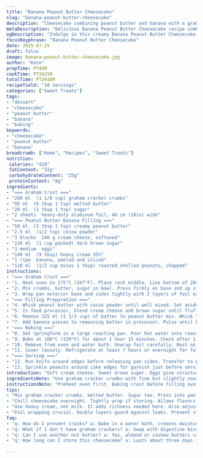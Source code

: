 ```yaml
---
title: "Banana Peanut Butter Cheesecake"
slug: "banana-peanut-butter-cheesecake"
description: "Cheesecake combining peanut butter and banana with a graham cracker crust. Uses cream cheese, brown sugar, eggs and cream for texture. Oven baked in a water bath for gentle cooking. Topped with chopped roasted peanuts. Banana is blended in separately for layered flavors. Graham crust is baked first, then filled. Water bath helps prevent cracking. The peanut butter mix includes a hint of cocoa. Banana fold-in adds moisture and fruity touch. Chilling needed for proper setting. The original quantities altered and some ingredients swapped for twist and texture variety."
metaDescription: "Delicious Banana Peanut Butter Cheesecake recipe combining rich flavors and a unique texture. Perfect dessert for any occasion."
ogDescription: "Indulge in this creamy Banana Peanut Butter Cheesecake. A delightful twist on classic flavors that will impress your guests."
focusKeyphrase: "Banana Peanut Butter Cheesecake"
date: 2025-07-25
draft: false
image: banana-peanut-butter-cheesecake.jpg
author: "Kate"
prepTime: PT45M
cookTime: PT1H25M
totalTime: PT2H10M
recipeYield: "10 servings"
categories: ["Sweet Treats"]
tags:
- "dessert"
- "cheesecake"
- "peanut butter"
- "banana"
- "baking"
keywords:
- "cheesecake"
- "peanut butter"
- "banana"
breadcrumb: ["Home", "Recipes", "Sweet Treats"]
nutrition: 
 calories: "420"
 fatContent: "32g"
 carbohydrateContent: "25g"
 proteinContent: "8g"
ingredients:
- "=== Graham Crust ==="
- "260 ml  (1 1/8 cup) graham cracker crumbs"
- "95 ml  (6 tbsp 1 tsp) melted butter"
- "20 ml  (1 tbsp 1 tsp) sugar"
- "2 sheets  heavy-duty aluminum foil, 46 cm (18in) wide"
- "=== Peanut Butter Banana Filling ==="
- "50 ml  (3 tbsp 1 tsp) creamy peanut butter"
- "2.5 ml  (1/2 tsp) cocoa powder"
- "3 blocks  240 g cream cheese, softened"
- "220 ml  (1 cup packed) dark brown sugar"
- "3 medium  eggs"
- "140 ml  (9 tbsp) heavy cream 35%"
- "1 ripe  banana, peeled and sliced"
- "110 ml  (1/2 cup minus 1 tbsp) roasted shelled peanuts, chopped"
instructions:
- "=== Graham Crust ==="
- "1. Heat oven to 175°C (347°F). Place rack middle. Line bottom of 20cm (8in) springform pan with parchment. Lightly butter inside edges."
- "2. Mix crumbs, butter, sugar in bowl. Press firmly on base and up sides about 2 cm. Bake 14 minutes until golden. Cool slightly."
- "3. Wrap pan exterior base and sides tightly with 2 layers of foil extending above rim."
- "=== Filling Preparation ==="
- "4. Whisk peanut butter with cocoa powder until well mixed. Set aside."
- "5. In food processor, blend cream cheese and brown sugar until fluffy. Add eggs one at a time, blend. Pour in cream, pulse till smooth but not overmixed. Scrape sides a few times."
- "6. Remove 325 ml (1 1/3 cup) of batter to peanut butter mix. Whisk together thoroughly. Pour peanut butter layer over crust."
- "7. Add banana pieces to remaining batter in processor. Pulse until banana is fully incorporated but slightly chunky. Pour gently over peanut butter layer."
- "=== Baking ==="
- "8. Set springform in a large roasting pan. Pour hot water into roasting pan until it reaches halfway up springform side."
- "9. Bake at 160°C (320°F) for about 1 hour 15 minutes. Check after 1 hour for doneness by inserting thermometer. Target 63°C (145°F) center."
- "10. Remove from oven and water bath. Unwrap foil carefully. Rest on counter 45 minutes to cool slightly."
- "11. Cover loosely. Refrigerate at least 7 hours or overnight for full set."
- "=== Serving ==="
- "12. Run knife around edges before releasing pan sides. Transfer to plate."
- "13. Sprinkle peanuts around cake edges for garnish just before serving."
introduction: "Soft cream cheese. Sweet brown sugar. Eggs give structure. Heavy cream adds richness. Crunchy crackers pressed flat and toasted, buttery. Peanut butter combined with cocoa - subtle bitterness, deeper than original. Banana tucked in smoothly, but bits remain. Water bath bakes slow, avoids cracks or dry bits. Foil wrapped tight, steam forms, gentle heat all around. Peanuts on top add pop. Baking time nudged lower, gentle heat keeps the creamy middle intact. Brown sugar instead of lighter sugar. Adds molasses tone. Banana added last, no mush, just chunks suspended. The crust tastes buttery with slight caramel notes. Simpler sugar. Also swapped peanuts: salted or unsalted, choice. The whole cake chills several hours. Needs patience. The peanut banana layers visually distinct, not fully blended. Crowd-pleaser for vegetarians avoiding tree nuts, aside from peanuts. Not too sweet, with chocolate hint. Dense yet fluffy. Balance of fruit and nuts, subtle cocoa."
ingredientsNote: "Use graham cracker crumbs with fine but slightly coarse texture, mix with melted butter well to hold shape. Brown sugar gives deeper flavor than white sugar, but adjust if not available. The softened cream cheese helps avoid lumps. Peanut butter should be smooth for easier mix, but some crunch can be a texture variation if preferred. Cocoa powder must be unsweetened for true bitterness, not hot chocolate mix. Fresh, ripe banana is better for sweetness and moisture; frozen can add unwanted water. Roasted peanuts can be salted or unsalted, change crunch and salt balance. Heavy cream rather than milk or half and half for richness. Aluminum foil tight wrap prevents water seepage during water bath bake, keeps crust crisp. Chilling time crucial to set cheesecake properly, minimum 6 hours is ideal. Springform pans make removal easier than traditional cake pans. Parchment paper prevents sticking underneath."
instructionsNote: "Preheat oven first. Baking crust before filling avoids sogginess, crust sets firm. Press crumbs evenly but not too hard, to avoid dryness. When wrapping pan in foil, double layers minimize leaks in water bath. Mix peanut butter and cocoa powder first to blend thoroughly before adding. Use food processor or mixer to blend cream cheese outfit for smoothness. Add eggs one at a time, mix well but do not over blend or too much air locks in causing cracks. Reserve portion of batter to mix with peanut butter for distinct layer, not fully blended layers. Pulse banana into remaining batter to avoid over-smooth puree, texture matters. Pour layers gently avoids mixing. Set pan in roasting pan with hot water halfway up sides to create moist bake environment, prevents cracking, dry edges. Check internal temperature as visual cues can mislead. Cool cake slowly once removed, rapid cooling risks cracking. Wrap loosely in foil or plastic for refrigeration, minimum 7 hours to firm texture completely. Run knife around edges before removing pan sides to avoid tearing crust or layers. Garnish with peanuts last minute to keep crunch. Serve chilled, slice with wet knife for clean pieces."
tips:
- "Mix graham cracker crumbs, melted butter. Sugar too. Press into pan evenly. Crisp edges matter. Bake till golden. No sogginess allowed. Par-bake before filling. Avoid too much pressure or dryness. Wrap the pan tightly in foil. No leaks during baking. Water bath creates steam. Keep crust crunchy. Otherwise, mush texture on bottom. Peanut butter needs smoothness. Blend cocoa in first. Dark chocolate hint helps. Ripe bananas give best flavor."
- "Chill cheesecake overnight. Tightly wrap if storing. Allows flavors to set well. The cake needs at least seven hours. Don't skip this step. Run a knife along edges before removing. Prevents tearing layers. Fruit and nut layers visible. Crisp peanut topping needs to stay crunchy. Always slice with a wet knife. Keeps edges clean. Supports presentation. Store leftovers in fridge. No longer than three days."
- "Use heavy cream, not milk. It adds richness needed here. Also adjustments possible. Change peanut butter types. Salted for extra flavor, unsalted for control. Choose graham cracker crumbs wisely. Fine texture helps binding. Coconut or biscuit options available too. Check oven temperature accuracy. Use thermometer if unsure. Every oven varies. Watch temperatures closely. Internal target is 63 degrees Celsius. Avoid cracks, dry edges. Patience here pays."
- "Foil wrapping crucial. Double layers guard against leaks. Prevent steam mix ruining the cake. Always check if water levels are right. Pour in, then place springform. Avoid too much water influx. Hot water helps keep the environment moist. A few minutes can change outcomes. Ensure it cools slowly on counter. Rapid cooling results in cracks too. Flavors deepen over time. Enjoy every bite."
faq:
- "q: How do I prevent cracks? a: Bake in a water bath, creates moisture. Avoid overmixing too. Too much air can burst layers. Check with thermometer not eyes. Target center temperature 63. Slow cooling helps. Don't rush this part."
- "q: What if I don't have graham crackers? a: Swap with digestive biscuits or oatmeal cookies. Some use crushed pretzels for flavor twist. Adjust butter amounts in case. Keep texture in mind before baking."
- "q: Can I use another nut butter? a: Yes, almond or cashew butters can work too. Different flavors. Adjust sweetness balance though. Brown sugar offers rich tones. Watch mixing times to keep smooth."
- "q: How long can I store this cheesecake? a: Lasts about three days if covered well. Refrigerate promptly. Don’t keep it out long. Crisp crust needs protection from moisture."

---
```

